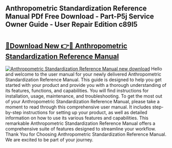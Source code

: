 ## Anthropometric Standardization Reference Manual PDf Free Download - Part-P5j Service Owner Guide - User Repair Edition c89l5

# <h2><a href="http://cf16126.oget.top/?id=Anthropometric+Standardization+Reference+Manual">🔗Download New 👉🔴 Anthropometric Standardization Reference Manual</a></h2>

[![Anthropometric Standardization Reference Manual new download](https://i.imgur.com/5g1atiW.png)](http://cf16126.oget.top/?id=Anthropometric+Standardization+Reference+Manual)
Hello and welcome to the user manual for your newly delivered Anthropometric Standardization Reference Manual. This guide is designed to help you get started with your product and provide you with a thorough understanding of its features, functions, and capabilities. You will find instructions for installation, usage, maintenance, and troubleshooting. To get the most out of your Anthropometric Standardization Reference Manual, please take a moment to read through this comprehensive user manual. It includes step-by-step instructions for setting up your product, as well as detailed information on how to use its various features and capabilities. This remarkable Anthropometric Standardization Reference Manual offers a comprehensive suite of features designed to streamline your workflow. Thank You for Choosing Anthropometric Standardization Reference Manual. We are excited to be part of your journey.
